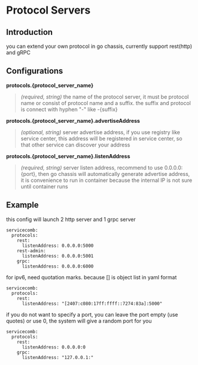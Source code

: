 # Protocol Servers

## Introduction
you can extend your own protocol in go chassis, currently support rest(http) and gRPC

## Configurations

**protocols.{protocol_server_name}**
> *(required, string)* the name of the protocol server, it must be protocol name or consist of protocol name and a suffix.
 the suffix and protocol is connect with hyphen "-" like <protocol>-{suffix}

**protocols.{protocol_server_name}.advertiseAddress**
> *(optional, string)* server advertise address, if you use registry like service center, 
this address will be registered in service center, so that other service can discover your address

**protocols.{protocol_server_name}.listenAddress**
> *(required, string)* server listen address, recommend to use 0.0.0.0:{port}, 
then go chassis will automatically generate advertise address, it is convenience to run in container
 because the internal IP is not sure until container runs



## Example
this config will launch 2 http server and 1 grpc server
```
servicecomb:
  protocols:
    rest:
      listenAddress: 0.0.0.0:5000
    rest-admin:
      listenAddress: 0.0.0.0:5001
    grpc:
      listenAddress: 0.0.0.0:6000
```

for ipv6, need quotation marks. because [] is object list in yaml format
```
servicecomb:
  protocols:
    rest:
      listenAddress: "[2407:c080:17ff:ffff::7274:83a]:5000"
```

if you do not want to specify a port, you can leave the port empty (use quotes) or use 0, the system will give a random port for you
```
servicecomb:
  protocols:
    rest:
      listenAddress: 0.0.0.0:0
    grpc:
      listenAddress: "127.0.0.1:"
```